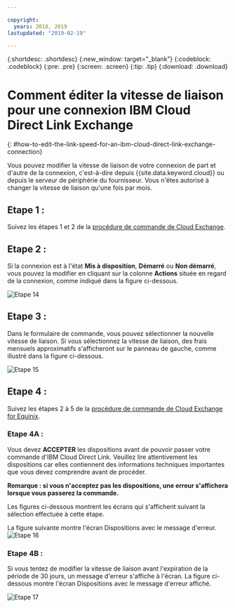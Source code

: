 ```yaml
---

copyright:
  years: 2018, 2019
lastupdated: "2019-02-19"

---
```


{:shortdesc: .shortdesc}
{:new_window: target="_blank"}
{:codeblock: .codeblock}
{:pre: .pre}
{:screen: .screen}
{:tip: .tip}
{:download: .download}

# Comment éditer la vitesse de liaison pour une connexion IBM Cloud Direct Link Exchange
{: #how-to-edit-the-link-speed-for-an-ibm-cloud-direct-link-exchange-connection}

Vous pouvez modifier la vitesse de liaison de votre connexion de part et d'autre de la connexion, c'est-à-dire depuis {{site.data.keyword.cloud}} ou depuis le serveur de périphérie du fournisseur. Vous n'êtes autorisé à changer la vitesse de liaison qu'une fois par mois.

## Etape 1 : 

Suivez les étapes 1 et 2 de la [procédure de commande de Cloud Exchange](/docs/infrastructure/direct-link/cloud-exchange-automation.html).

## Etape 2 :

Si la connexion est à l'état **Mis à disposition**, **Démarré** ou **Non démarré**, vous pouvez la modifier en cliquant sur la colonne **Actions** située en regard de la connexion, comme indiqué dans la figure ci-dessous.

![Etape 14](/images/PSRL-Step2.png)

## Etape 3 :

Dans le formulaire de commande, vous pouvez sélectionner la nouvelle vitesse de liaison. Si vous sélectionnez la vitesse de liaison, des frais mensuels approximatifs s'afficheront sur le panneau de gauche, comme illustré dans la figure ci-dessous.

![Etape 15](/images/PSRL-Step3.png)


## Etape 4 :

Suivez les étapes 2 à 5 de la [procédure de commande de Cloud Exchange for Equinix](/docs/infrastructure/direct-link?topic=direct-link-provisioning-ibm-cloud-direct-link-exchange-for-equinix).

### Etape 4A :
Vous devez **ACCEPTER** les dispositions avant de pouvoir passer votre commande d'IBM Cloud Direct Link. Veuillez lire attentivement les dispositions car elles contiennent des informations techniques importantes que vous devez comprendre avant de procéder. 

**Remarque : si vous n'acceptez pas les dispositions, une erreur s'affichera lorsque vous passerez la commande.**

Les figures ci-dessous montrent les écrans qui s'affichent suivant la sélection effectuée à cette étape.

La figure suivante montre l'écran Dispositions avec le message d'erreur.
![Etape 16](/images/PSRL-Step4A.png)

### Etape 4B :
Si vous tentez de modifier la vitesse de liaison avant l'expiration de la période de 30 jours, un message d'erreur s'affiche à l'écran. La figure ci-dessous montre l'écran Dispositions avec le message d'erreur affiché.

![Etape 17](/images/PSRL-Step4B.png)
